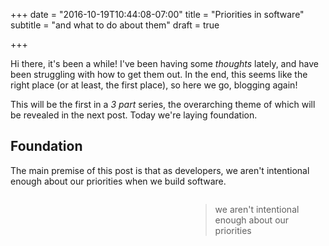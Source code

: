 +++
date = "2016-10-19T10:44:08-07:00"
title = "Priorities in software"
subtitle = "and what to do about them"
draft = true

+++

Hi there, it's been a while! I've been having some *thoughts* lately, and have been struggling with how to get them out. In the end, this seems like the right place (or at least, the first place), so here we go, blogging again!

This will be the first in a *3 part* series, the overarching theme of which will be revealed in the next post. Today we're laying foundation.

<!--more-->

Foundation
---

The main premise of this post is that as developers, we aren't intentional enough about our priorities when we build software.

<blockquote style="float:right;width:35%">
we aren't intentional enough about our priorities
</blockquote>

<div class="clearfix"></div>
